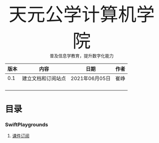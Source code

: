 

<div style='font-size:60px' align='center'>天元公学计算机学院</div>







<div align='center'>普及信息学教育，提升数字化能力</div>





| 版本 | 内容               | 日期           | 作者 |
| ---- | ------------------ | -------------- | ---- |
| 0.1  | 建立文档和订阅站点 | 2021年06月05日 | 崔峥 |
|      |                    |                |      |
|      |                    |                |      |
|      |                    |                |      |
|      |                    |                |      |

<div STYLE="page-break-after: always;"></div>

# 目录

### SwiftPlaygrounds

1. <a href='/feeds.json'>课件订阅</a>

